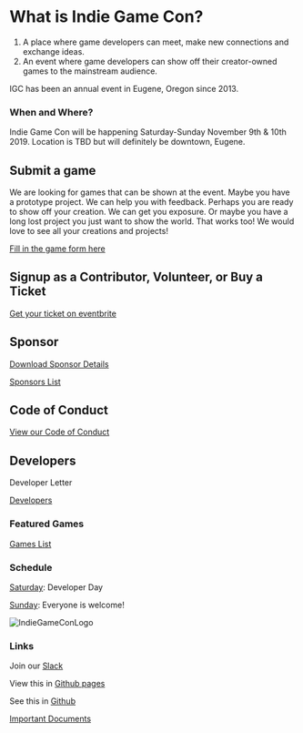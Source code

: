 # What is Indie Game Con?
1. A place where game developers can meet, make new connections and exchange ideas.
2. An event where game developers can show off their creator-owned games to the mainstream audience.

IGC has been an annual event in Eugene, Oregon since 2013.

### When and Where?
Indie Game Con will be happening Saturday-Sunday November 9th & 10th 2019.
Location is TBD but will definitely be downtown, Eugene.

## Submit a game
We are looking for games that can be shown at the event. Maybe you have a prototype project. We can help you with feedback. Perhaps you are ready to show off your creation. We can get you exposure. Or maybe you have a long lost project you just want to show the world. That works too! We would love to see all your creations and projects!

[Fill in the game form here](https://github.com/pramslam/IndieGameCon/blob/master/docs/forms.md)

## Signup as a Contributor, Volunteer, or Buy a Ticket
[Get your ticket on eventbrite](https://github.com/pramslam/IndieGameCon/blob/master/docs/forms.md)

## Sponsor
[Download Sponsor Details](https://docs.google.com/document/d/12R5b4mLvycdPlKHYyT0FTPReC6NtCjP0VJ81tkDJk1g/edit?usp=sharing)

[Sponsors List](https://github.com/pramslam/IndieGameCon/blob/master/docs/sponsors.md)

## Code of Conduct
[View our Code of Conduct](https://github.com/pramslam/IndieGameCon/blob/master/CODE_OF_CONDUCT.md)

## Developers
Developer Letter

[Developers](https://github.com/pramslam/IndieGameCon/blob/master/docs/developers.md)

### Featured Games
[Games List](https://github.com/pramslam/IndieGameCon/blob/master/docs/games.md)

### Schedule
[Saturday](https://github.com/pramslam/IndieGameCon/blob/master/docs/schedule.md): Developer Day

[Sunday](https://github.com/pramslam/IndieGameCon/blob/master/docs/schedule.md): Everyone is welcome!

![IndieGameConLogo](https://github.com/pramslam/IndieGameCon/blob/master/resources/indiegamecon_logo_m.png?raw=true)

### Links
Join our [Slack](https://eugenetech.slack.com/messages/CEFCH0KCK/)

View this in [Github pages](https://pramslam.github.io/IndieGameCon/)

See this in [Github](https://github.com/pramslam/IndieGameCon/)

[Important Documents](https://github.com/pramslam/IndieGameCon/docs/documents.md)
